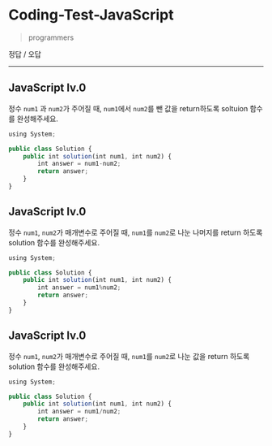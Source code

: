 # Coding-Test-JavaScript

> programmers
> 

정답 / 오답

---

## JavaScript lv.0

정수 `num1` 과 `num2`가 주어질 때, `num1`에서 `num2`를 뺀 값을 return하도록 soltuion 함수를 완성해주세요.

```jsx
using System;

public class Solution {
    public int solution(int num1, int num2) {
        int answer = num1-num2;
        return answer;
    }
}
```

## JavaScript lv.0

정수 `num1`, `num2`가 매개변수로 주어질 때, `num1`를 `num2`로 나눈 나머지를 return 하도록 solution 함수를 완성해주세요.

```jsx
using System;

public class Solution {
    public int solution(int num1, int num2) {
        int answer = num1%num2;
        return answer;
    }
}
```

## JavaScript lv.0

정수 `num1`, `num2`가 매개변수로 주어질 때, `num1`를 `num2`로 나눈 값을 return 하도록 solution 함수를 완성해주세요.

```jsx
using System;

public class Solution {
    public int solution(int num1, int num2) {
        int answer = num1/num2;
        return answer;
    }
}
```